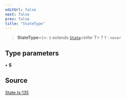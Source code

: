 ```yaml
---
editUrl: false
next: false
prev: false
title: "StateType"
---
```


> **StateType**\<`S`\>: `S` extends [`State`](../classes/State.md)\<infer T\> ? `T` : `never`

## Type parameters

• **S**

## Source

[State.ts:135](https://github.com/nodenogg-in/alpha-p2p/blob/e7369be/packages/statekit/src/State.ts#L135)
